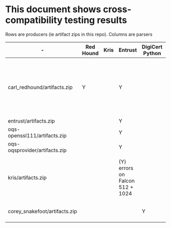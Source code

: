 # This document shows cross-compatibility testing results

Rows are producers (ie artifact zips in this repo).
Columns are parsers



| - | Red Hound | Kris | Entrust | DigiCert Python | Openssl-OQS | BouncyCastle |
| - | --------- | -------- | ------- | --------------- | ----------- | ------------ |
| carl_redhound/artifacts.zip | Y | | Y | | "Could not read cert etc. of certificate file from ca/ca.pem" and dilithiumAES errors |
| entrust/artifacts.zip | | | Y | | Y | |
| oqs-openssl111/artifacts.zip | | | Y | | Y |
| oqs-oqsprovider/artifacts.zip | | | Y | | Y |
| kris/artifacts.zip | | | (Y) errors on Falcon 512 + 1024 | | "error 20 at 0 depth lookup: unable to get local issuer certificate" | |
| corey_snakefoot/artifacts.zip | | | | Y | (Y) errors on dilithium3+5 | |
